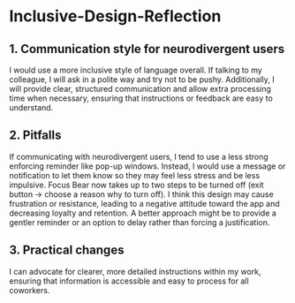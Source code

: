 # Inclusive-Design-Reflection

## 1. Communication style for neurodivergent users  
I would use a more inclusive style of language overall. If talking to my colleague, I will ask in a polite way and try not to be pushy. Additionally, I will provide clear, structured communication and allow extra processing time when necessary, ensuring that instructions or feedback are easy to understand.  

## 2. Pitfalls  
If communicating with neurodivergent users, I tend to use a less strong enforcing reminder like pop-up windows. Instead, I would use a message or notification to let them know so they may feel less stress and be less impulsive. Focus Bear now takes up to two steps to be turned off (exit button -> choose a reason why to turn off). I think this design may cause frustration or resistance, leading to a negative attitude toward the app and decreasing loyalty and retention. A better approach might be to provide a gentler reminder or an option to delay rather than forcing a justification.  

## 3. Practical changes  
I can advocate for clearer, more detailed instructions within my work, ensuring that information is accessible and easy to process for all coworkers.  


